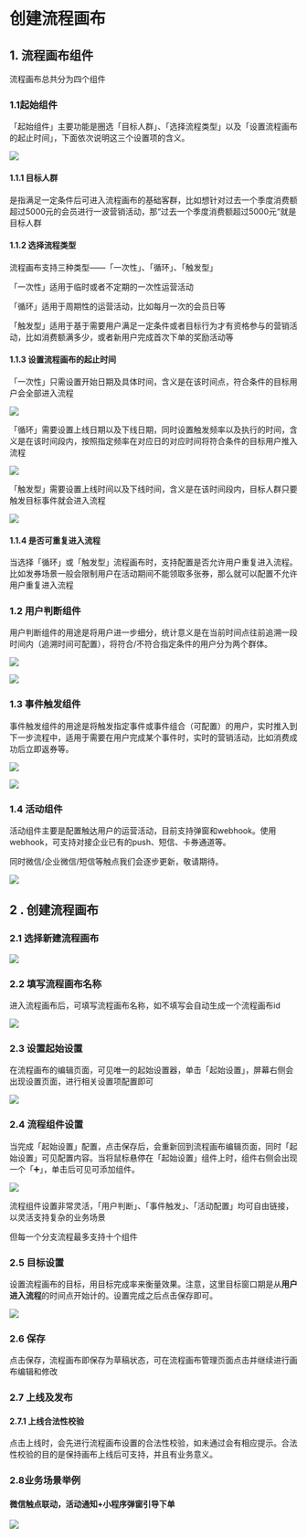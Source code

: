 # 创建流程画布

## 1. 流程画布组件

流程画布总共分为四个组件

### 1.1起始组件

「起始组件」主要功能是圈选「目标人群」、「选择流程类型」以及「设置流程画布的起止时间」，下面依次说明这三个设置项的含义。

![](../../../.gitbook/assets/image%20%28388%29.png)

#### **1.1.1 目标人群**

是指满足一定条件后可进入流程画布的基础客群，比如想针对过去一个季度消费额超过5000元的会员进行一波营销活动，那“过去一个季度消费额超过5000元“就是目标人群

#### **1.1.2 选择流程类型**

流程画布支持三种类型——「一次性」、「循环」、「触发型」

「一次性」适用于临时或者不定期的一次性运营活动

「循环」适用于周期性的运营活动，比如每月一次的会员日等

「触发型」适用于基于需要用户满足一定条件或者目标行为才有资格参与的营销活动，比如消费额满多少，或者新用户完成首次下单的奖励活动等

#### **1.1.3 设置流程画布的起止时间**

「一次性」只需设置开始日期及具体时间，含义是在该时间点，符合条件的目标用户会全部进入流程

![](../../../.gitbook/assets/image%20%28390%29.png)

「循环」需要设置上线日期以及下线日期，同时设置触发频率以及执行的时间，含义是在该时间段内，按照指定频率在对应日的对应时间将符合条件的目标用户推入流程

![](../../../.gitbook/assets/image%20%28387%29.png)

「触发型」需要设置上线时间以及下线时间，含义是在该时间段内，目标人群只要触发目标事件就会进入流程

![](../../../.gitbook/assets/image%20%28382%29.png)

#### **1.1.4 是否可重复进入流程**

当选择「循环」或「触发型」流程画布时，支持配置是否允许用户重复进入流程。比如发券场景一般会限制用户在活动期间不能领取多张券，那么就可以配置不允许用户重复进入流程

### 1.2 用户判断组件

用户判断组件的用途是将用户进一步细分，统计意义是在当前时间点往前追溯一段时间内（追溯时间可配置），将符合/不符合指定条件的用户分为两个群体。

![](../../../.gitbook/assets/image%20%28384%29.png)

![](../../../.gitbook/assets/image%20%28383%29.png)

### 1.3 事件触发组件

事件触发组件的用途是将触发指定事件或事件组合（可配置）的用户，实时推入到下一步流程中，适用于需要在用户完成某个事件时，实时的营销活动，比如消费成功后立即返券等。

![](../../../.gitbook/assets/image%20%28386%29.png)

![](../../../.gitbook/assets/image%20%28385%29.png)

### 1.4 活动组件

活动组件主要是配置触达用户的运营活动，目前支持弹窗和webhook。使用webhook，可支持对接企业已有的push、短信、卡券通道等。

同时微信/企业微信/短信等触点我们会逐步更新，敬请期待。

![](../../../.gitbook/assets/image%20%28393%29.png)

## 2 . 创建流程画布

### 2.1 选择新建流程画布

![](../../../.gitbook/assets/image%20%28392%29.png)

### 2.2 填写流程画布名称

进入流程画布后，可填写流程画布名称，如不填写会自动生成一个流程画布id

![](../../../.gitbook/assets/image%20%28395%29.png)

### 2.3 设置起始设置

在流程画布的编辑页面，可见唯一的起始设置器，单击「起始设置」，屏幕右侧会出现设置页面，进行相关设置项配置即可

![](../../../.gitbook/assets/image%20%28394%29.png)

### 2.4 流程组件设置

当完成「起始设置」配置，点击保存后，会重新回到流程画布编辑页面，同时「起始设置」可见配置内容。当将鼠标悬停在「起始设置」组件上时，组件右侧会出现一个「➕」，单击后可见可添加组件。

![](../../../.gitbook/assets/image%20%28389%29.png)

流程组件设置非常灵活，「用户判断」、「事件触发」、「活动配置」均可自由链接，以灵活支持复杂的业务场景

但每一个分支流程最多支持十个组件

### 2.5 目标设置

设置流程画布的目标，用目标完成率来衡量效果。注意，这里目标窗口期是从**用户进入流程**的时间点开始计的。设置完成之后点击保存即可。

![](../../../.gitbook/assets/image%20%28391%29.png)

### 2.6 保存

点击保存，流程画布即保存为草稿状态，可在流程画布管理页面点击并继续进行画布编辑和修改

### 2.7 上线及发布

#### 2.7.1 上线合法性校验

点击上线时，会先进行流程画布设置的合法性校验，如未通过会有相应提示。合法性校验的目的是保持画布上线后可支持，并且有业务意义。

### 2.8业务场景举例

#### 微信触点联动，活动通知+小程序弹窗引导下单

![](../../../.gitbook/assets/image%20%28608%29.png)

